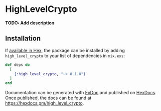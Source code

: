 # HighLevelCrypto

**TODO: Add description**

## Installation

If [available in Hex](https://hex.pm/docs/publish), the package can be installed
by adding `high_level_crypto` to your list of dependencies in `mix.exs`:

```elixir
def deps do
  [
    {:high_level_crypto, "~> 0.1.0"}
  ]
end
```

Documentation can be generated with [ExDoc](https://github.com/elixir-lang/ex_doc)
and published on [HexDocs](https://hexdocs.pm). Once published, the docs can
be found at <https://hexdocs.pm/high_level_crypto>.

